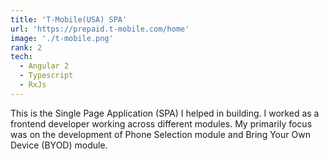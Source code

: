 ```yaml
---
title: 'T-Mobile(USA) SPA'
url: 'https://prepaid.t-mobile.com/home'
image: './t-mobile.png'
rank: 2
tech:
  - Angular 2
  - Typescript
  - RxJs
---
```


This is the Single Page Application (SPA) I helped in building. I worked as a frontend developer working across different modules. My primarily focus was on the development of Phone Selection module and Bring Your Own Device (BYOD) module.